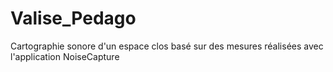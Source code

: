 # Valise_Pedago
Cartographie sonore d'un espace clos basé sur des mesures réalisées avec l'application NoiseCapture
